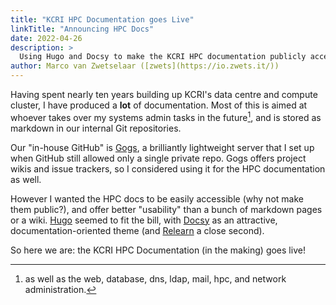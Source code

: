 ```yaml
---
title: "KCRI HPC Documentation goes Live"
linkTitle: "Announcing HPC Docs"
date: 2022-04-26
description: >
  Using Hugo and Docsy to make the KCRI HPC documentation publicly accessible
author: Marco van Zwetselaar ([zwets](https://io.zwets.it/))
---
```


Having spent nearly ten years building up KCRI's data centre and compute cluster,
I have produced a **lot** of documentation.  Most of this is aimed at whoever takes
over my systems admin tasks in the future[^1], and is stored as markdown in our
internal Git repositories.

Our "in-house GitHub" is [Gogs](https://gogs.io), a brilliantly lightweight server
that I set up when GitHub still allowed only a single private repo.  Gogs offers
project wikis and issue trackers, so I considered using it for the HPC documentation
as well.

However I wanted the HPC docs to be easily accessible (why not make them public?),
and offer better "usability" than a bunch of markdown pages or a wiki.
[Hugo](https://gohugo.io) seemed to fit the bill, with [Docsy](https://docsy.dev) as
an attractive, documentation-oriented theme (and [Relearn](https://themes.gohugo.io/themes/hugo-theme-relearn/)
a close second).

So here we are: the KCRI HPC Documentation (in the making) goes live!

[^1]: as well as the web, database, dns, ldap, mail, hpc, and network administration.
